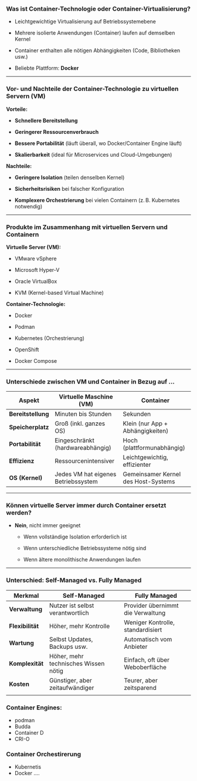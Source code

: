 
###  **Was ist Container-Technologie oder Container-Virtualisierung?**

- Leichtgewichtige Virtualisierung auf Betriebssystemebene
    
- Mehrere isolierte Anwendungen (Container) laufen auf demselben Kernel
    
- Container enthalten alle nötigen Abhängigkeiten (Code, Bibliotheken usw.)
    
- Beliebte Plattform: **Docker**
    

---

###  **Vor- und Nachteile der Container-Technologie zu virtuellen Servern (VM)**

**Vorteile:**

- **Schnellere Bereitstellung**
    
- **Geringerer Ressourcenverbrauch**
    
- **Bessere Portabilität** (läuft überall, wo Docker/Container Engine läuft)
    
- **Skalierbarkeit** (ideal für Microservices und Cloud-Umgebungen)
    

**Nachteile:**

- **Geringere Isolation** (teilen denselben Kernel)
    
- **Sicherheitsrisiken** bei falscher Konfiguration
    
- **Komplexere Orchestrierung** bei vielen Containern (z. B. Kubernetes notwendig)
    

---

### **Produkte im Zusammenhang mit virtuellen Servern und Containern**

**Virtuelle Server (VM):**

- VMware vSphere
    
- Microsoft Hyper-V
    
- Oracle VirtualBox
    
- KVM (Kernel-based Virtual Machine)
    

**Container-Technologie:**

- Docker
    
- Podman
    
- Kubernetes (Orchestrierung)
    
- OpenShift
    
- Docker Compose
    

---

### **Unterschiede zwischen VM und Container in Bezug auf …**

|Aspekt|Virtuelle Maschine (VM)|Container|
|---|---|---|
|**Bereitstellung**|Minuten bis Stunden|Sekunden|
|**Speicherplatz**|Groß (inkl. ganzes OS)|Klein (nur App + Abhängigkeiten)|
|**Portabilität**|Eingeschränkt (hardwareabhängig)|Hoch (plattformunabhängig)|
|**Effizienz**|Ressourcenintensiver|Leichtgewichtig, effizienter|
|**OS (Kernel)**|Jedes VM hat eigenes Betriebssystem|Gemeinsamer Kernel des Host-Systems|

---

### **Können virtuelle Server immer durch Container ersetzt werden?**

- **Nein**, nicht immer geeignet
    
    - Wenn vollständige Isolation erforderlich ist
        
    - Wenn unterschiedliche Betriebssysteme nötig sind
        
    - Wenn ältere monolithische Anwendungen laufen
        

---

### **Unterschied: Self-Managed vs. Fully Managed**

| Merkmal          | Self-Managed                         | Fully Managed                     |
| ---------------- | ------------------------------------ | --------------------------------- |
| **Verwaltung**   | Nutzer ist selbst verantwortlich     | Provider übernimmt die Verwaltung |
| **Flexibilität** | Höher, mehr Kontrolle                | Weniger Kontrolle, standardisiert |
| **Wartung**      | Selbst Updates, Backups usw.         | Automatisch vom Anbieter          |
| **Komplexität**  | Höher, mehr technisches Wissen nötig | Einfach, oft über Weboberfläche   |
| **Kosten**       | Günstiger, aber zeitaufwändiger      | Teurer, aber zeitsparend          |
|                  |                                      |                                   |

### **Container Engines:**

- podman
- Budda
- Container D
- CRI-O

### Container Orchestirerung

- Kubernetis
- Docker ....